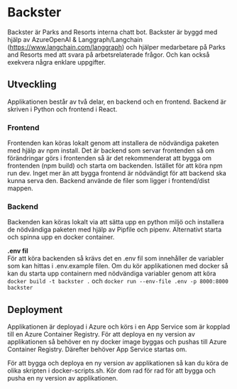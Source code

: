 # Backster

Backster är Parks and Resorts interna chatt bot. Backster är byggd med hjälp av
AzureOpenAI & Langgraph/Langchain (https://www.langchain.com/langgraph) och 
hjälper medarbetare på Parks and Resorts med att svara på arbetsrelaterade frågor.
Och kan också exekvera några enklare uppgifter.

## Utveckling
Applikationen består av två delar, en backend och en frontend. Backend är skriven i Python och frontend i React.

### Frontend
Frontenden kan köras lokalt genom att installera de nödvändiga paketen med hjälp av npm install.
Det är backend som servar frontenden så om förändringar görs i frontenden så är det rekommenderat 
att bygga om frontenden (npm build) och starta om backenden. Istället för att köra npm run dev.
Inget mer än att bygga frontend är nödvändigt för att backend ska kunna serva den.
Backend använde de filer som ligger i frontend/dist mappen. 

### Backend
Backenden kan köras lokalt via att sätta upp en python miljö och installera de nödvändiga paketen 
med hjälp av Pipfile och pipenv. Alternativt starta och spinna upp en docker container.

**.env fil** \
För att köra backenden så krävs det en .env fil som innehåller de variabler som kan hittas i .env.example filen.
Om du kör applikationen med docker så kan du starta upp containern med nödvändiga variabler genom att köra
`docker build -t backster .` och `docker run --env-file .env -p 8000:8000 backster`

## Deployment
Applikationen är deployad i Azure och körs i en App Service som är kopplad till en Azure Container Registry.
För att deploya en ny version av applikationen så behöver en ny docker image byggas och pushas till Azure Container Registry.
Därefter behöver App Service startas om. 

För att bygga och deploya en ny version av applikationen så kan du köra de olika skripten i 
docker-scripts.sh. Kör dom rad för rad för att bygga och pusha en ny version av applikationen. 


